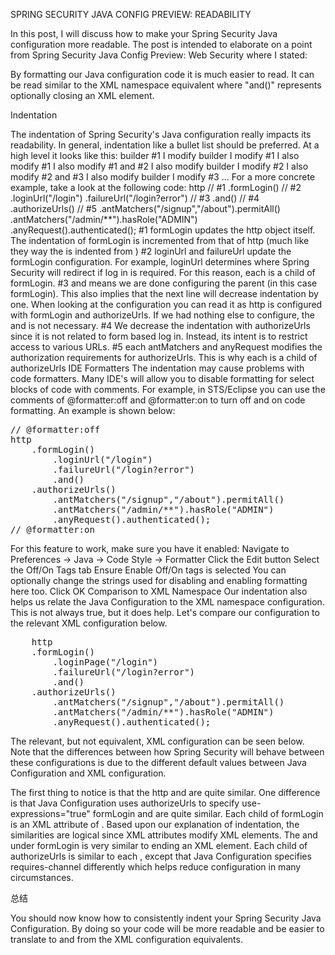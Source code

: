 SPRING SECURITY JAVA CONFIG PREVIEW: READABILITY

In this post, I will discuss how to make your Spring Security Java configuration more readable. The post is intended to elaborate on a point from Spring Security Java Config Preview: Web Security where I stated:

By formatting our Java configuration code it is much easier to read. It can be read similar to the XML namespace equivalent where "and()" represents optionally closing an XML element.

Indentation

The indentation of Spring Security's Java configuration really impacts its readability. In general, indentation like a bullet list should be preferred. At a high level it looks like this:
builder
    #1 I modify builder
        I modify #1
        I also modify #1
        I also modify #1
        and
    #2 I also modify builder
        I modify #2
        I also modify #2
        and
    #3 I also modify builder
        I modify #3
    ...
For a more concrete example, take a look at the following code:
http
    // #1
    .formLogin()
        // #2
        .loginUrl("/login")
        .failureUrl("/login?error")
        // #3
        .and()
    // #4
    .authorizeUrls()
        // #5
        .antMatchers("/signup","/about").permitAll()
        .antMatchers("/admin/**").hasRole("ADMIN")
        .anyRequest().authenticated();
#1 formLogin updates the http object itself. The indentation of formLogin is incremented from that of http (much like they way the <form-login> is indented from <http>)
#2 loginUrl and failureUrl update the formLogin configuration. For example, loginUrl determines where Spring Security will redirect if log in is required. For this reason, each is a child of formLogin.
#3 and means we are done configuring the parent (in this case formLogin). This also implies that the next line will decrease indentation by one. When looking at the configuration you can read it as http is configured with formLogin and authorizeUrls. If we had nothing else to configure, the and is not necessary.
#4 We decrease the indentation with authorizeUrls since it is not related to form based log in. Instead, its intent is to restrict access to various URLs.
#5 each antMatchers and anyRequest modifies the authorization requirements for authorizeUrls. This is why each is a child of authorizeUrls
IDE Formatters
The indentation may cause problems with code formatters. Many IDE's will allow you to disable formatting for select blocks of code with comments. For example, in STS/Eclipse you can use the comments of @formatter:off and @formatter:on to turn off and on code formatting. An example is shown below:

<pre class="brush: java; gutter: true">
// @formatter:off
http
    .formLogin()
        .loginUrl("/login")
        .failureUrl("/login?error")
        .and()
    .authorizeUrls()
        .antMatchers("/signup","/about").permitAll()
        .antMatchers("/admin/**").hasRole("ADMIN")
        .anyRequest().authenticated();
// @formatter:on
</pre>

For this feature to work, make sure you have it enabled:
Navigate to Preferences -> Java -> Code Style -> Formatter
Click the Edit button
Select the Off/On Tags tab
Ensure Enable Off/On tags is selected
You can optionally change the strings used for disabling and enabling formatting here too.
Click OK
Comparison to XML Namespace
Our indentation also helps us relate the Java Configuration to the XML namespace configuration. This is not always true, but it does help. Let's compare our configuration to the relevant XML configuration below.

<pre class="brush: java; gutter: true">
    http
    .formLogin()
        .loginPage("/login")
        .failureUrl("/login?error")
        .and()
    .authorizeUrls()
        .antMatchers("/signup","/about").permitAll()
        .antMatchers("/admin/**").hasRole("ADMIN")
        .anyRequest().authenticated();
</pre>
The relevant, but not equivalent, XML configuration can be seen below. Note that the differences between how Spring Security will behave between these configurations is due to the different default values between Java Configuration and XML configuration.


<http use-expressions="true">
  <form-login
      login-page="/login"
      authentication-failure-url="/login?error"
  /> <!-- similar to and() -->
  <intercept-url pattern="/signup" access="permitAll"/>
  <intercept-url pattern="/about" access="permitAll"/>
  <intercept-url pattern="/**" access="hasRole('ROLE_USER')"/>
</http>

The first thing to notice is that the http and <http> are quite similar. One difference is that Java Configuration uses authorizeUrls to specify use-expressions="true"
formLogin and <form-login> are quite similar. Each child of formLogin is an XML attribute of <form-login>. Based upon our explanation of indentation, the similarities are logical since XML attributes modify XML elements.
The and under formLogin is very similar to ending an XML element.
Each child of authorizeUrls is similar to each <intercept-urls>, except that Java Configuration specifies requires-channel differently which helps reduce configuration in many circumstances.

总结

You should now know how to consistently indent your Spring Security Java Configuration. By doing so your code will be more readable and be easier to translate to and from the XML configuration equivalents.